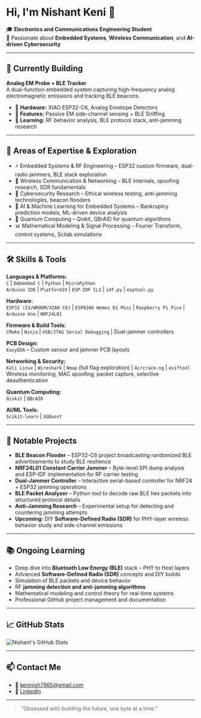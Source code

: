 # Hi, I'm Nishant Keni 👋

🎓 **Electronics and Communications Engineering Student**  
🚀 Passionate about **Embedded Systems**, **Wireless Communication**, and **AI-driven Cybersecurity**

---

## 🚀 Currently Building  

**Analog EM Probe + BLE Tracker**  
A dual-function embedded system capturing high-frequency analog electromagnetic emissions and tracking BLE beacons.  

- 🔧 **Hardware:** XIAO ESP32-C6, Analog Envelope Detectors  
- 📡 **Features:** Passive EM side-channel sensing + BLE Sniffing  
- 🧠 **Learning:** RF behavior analysis, BLE protocol stack, anti-jamming research  

---

## 🧠 Areas of Expertise & Exploration  

- ⚡ Embedded Systems & RF Engineering – ESP32 custom firmware, dual-radio jammers, BLE stack exploration  
- 📶 Wireless Communication & Networking – BLE internals, spoofing research, SDR fundamentals  
- 🔐 Cybersecurity Research – Ethical wireless testing, anti-jamming technologies, beacon flooders  
- 🤖 AI & Machine Learning for Embedded Systems – Bankruptcy prediction models, ML-driven device analysis  
- 🧮 Quantum Computing – Qiskit, QBrAID for quantum algorithms  
- 📊 Mathematical Modeling & Signal Processing – Fourier Transform, control systems, Scilab simulations  

---

## 🛠 Skills & Tools  

**Languages & Platforms:**  
`C` | `Embedded C` | `Python` | `MicroPython`  
`Arduino IDE` | `PlatformIO` | `ESP-IDF CLI` | `idf.py` | `esptool.py`  

**Hardware:**  
`ESP32 (S3/WROOM/XIAO C6)` | `ESP8266 Wemos D1 Mini` | `Raspberry Pi Pico` | `Arduino Uno` | `NRF24L01`  

**Firmware & Build Tools:**  
`CMake` | `Ninja` | `USB/JTAG Serial Debugging` | Dual-jammer controllers  

**PCB Design:**  
`EasyEDA` – Custom sensor and jammer PCB layouts  

**Networking & Security:**  
`Kali Linux` | `Wireshark` | `Nmap` (full flag exploration) | `Aircrack-ng` | `exiftool`  
Wireless monitoring, MAC spoofing, packet capture, selective deauthentication  

**Quantum Computing:**  
`Qiskit` | `QBrAID`  

**AI/ML Tools:**  
`Scikit-learn` | `XGBoost`  

---

## 🔬 Notable Projects  

- **BLE Beacon Flooder** – ESP32-C6 project broadcasting randomized BLE advertisements to study BLE resilience  
- **NRF24L01 Constant Carrier Jammer** – Byte-level SPI dump analysis and ESP-IDF implementation for RF carrier testing  
- **Dual-Jammer Controller** – Interactive serial-based controller for NRF24 + ESP32 jamming operations  
- **BLE Packet Analyzer** – Python tool to decode raw BLE hex packets into structured protocol details  
- **Anti-Jamming Research** – Experimental setup for detecting and countering jamming attempts  
- **Upcoming:** DIY **Software-Defined Radio (SDR)** for PHY-layer wireless behavior study and side-channel emissions  

---

## 📚 Ongoing Learning  

- Deep dive into **Bluetooth Low Energy (BLE)** stack – PHY to Host layers  
- Advanced **Software-Defined Radio (SDR)** concepts and DIY builds  
- Simulation of BLE packets and device behavior  
- RF **jamming detection and anti-jamming algorithms**  
- Mathematical modeling and control theory for real-time systems  
- Professional GitHub project management and documentation  

---

## 📈 GitHub Stats  

![Nishant's GitHub Stats](https://github-readme-stats.vercel.app/api?username=kenibolone&show_icons=true&theme=radical)

---

## 📫 Contact Me  

- 📧 [keninish7965@gmail.com](mailto:keninish7965@gmail.com)  
- 🔗 [LinkedIn](https://www.linkedin.com/in/nishant-keni-1aa8b9333/)

---

> “Obsessed with building the future, one byte at a time.”
